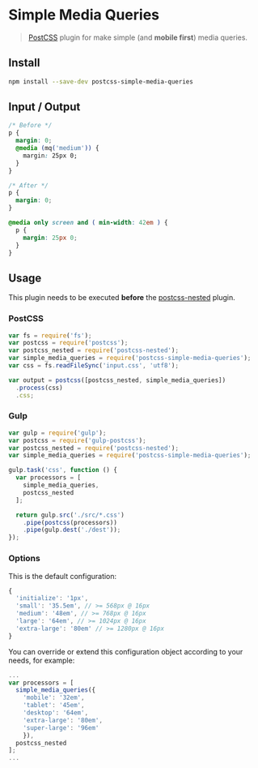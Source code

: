 # Simple Media Queries

> [PostCSS](https://github.com/postcss/postcss) plugin for make simple (and **mobile first**) media queries.

## Install

```sh
npm install --save-dev postcss-simple-media-queries
```

## Input / Output

```css
/* Before */
p {
  margin: 0;
  @media (mq('medium')) {
    margin: 25px 0;
  }
}

/* After */
p {
  margin: 0;
}

@media only screen and ( min-width: 42em ) {
  p {
    margin: 25px 0;
  }
}
```

## Usage

This plugin needs to be executed **before** the [postcss-nested](https://github.com/postcss/postcss-nested) plugin.

### PostCSS

```js
var fs = require('fs');
var postcss = require('postcss');
var postcss_nested = require('postcss-nested');
var simple_media_queries = require('postcss-simple-media-queries');
var css = fs.readFileSync('input.css', 'utf8');

var output = postcss([postcss_nested, simple_media_queries])
  .process(css)
  .css;
```

### Gulp

```js
var gulp = require('gulp');
var postcss = require('gulp-postcss');
var postcss_nested = require('postcss-nested');
var simple_media_queries = require('postcss-simple-media-queries');

gulp.task('css', function () {
  var processors = [
    simple_media_queries,
    postcss_nested
  ];

  return gulp.src('./src/*.css')
    .pipe(postcss(processors))
    .pipe(gulp.dest('./dest'));
});
```


### Options

This is the default configuration:

```js
{
  'initialize': '1px',
  'small': '35.5em', // >= 568px @ 16px
  'medium': '48em', // >= 768px @ 16px
  'large': '64em', // >= 1024px @ 16px
  'extra-large': '80em' // >= 1280px @ 16px
}
```

You can override or extend this configuration object according to your needs, for example:

```js
...
var processors = [
  simple_media_queries({
    'mobile': '32em',
    'tablet': '45em',
    'desktop': '64em',
    'extra-large': '80em',
    'super-large': '96em'
    }),
  postcss_nested
];
...
```
